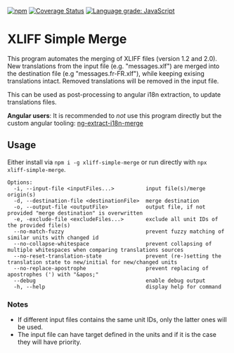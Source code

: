 [![npm](https://img.shields.io/npm/v/xliff-simple-merge)](https://www.npmjs.com/package/xliff-simple-merge)
[![Coverage Status](https://coveralls.io/repos/github/daniel-sc/xliff-simple-merge/badge.svg?branch=main)](https://coveralls.io/github/daniel-sc/xliff-simple-merge?branch=main)
[![Language grade: JavaScript](https://img.shields.io/lgtm/grade/javascript/g/daniel-sc/xliff-simple-merge.svg?logo=lgtm&logoWidth=18)](https://lgtm.com/projects/g/daniel-sc/xliff-simple-merge/context:javascript)

# XLIFF Simple Merge

This program automates the merging of XLIFF files (version 1.2 and 2.0). 
New translations from the input file (e.g. "messages.xlf") are merged into the destination file (e.g "messages.fr-FR.xlf"), while keeping exising translations intact. 
Removed translations will be removed in the input file.

This can be used as post-processing to angular i18n extraction, to update translations files.

**Angular users**: It is recommended to _not_ use this program directly but the custom angular tooling: [ng-extract-i18n-merge](https://github.com/daniel-sc/ng-extract-i18n-merge)

## Usage

Either install via `npm i -g xliff-simple-merge` or run directly with `npx xliff-simple-merge`.

```text
Options:
  -i, --input-file <inputFiles...>          input file(s)/merge origin(s)
  -d, --destination-file <destinationFile>  merge destination
  -o, --output-file <outputFile>            output file, if not provided "merge destination" is overwritten
  -e, -exclude-file <excludeFiles...>       exclude all unit IDs of the provided file(s) 
  --no-match-fuzzy                          prevent fuzzy matching of similar units with changed id
  --no-collapse-whitespace                  prevent collapsing of multiple whitespaces when comparing translations sources
  --no-reset-translation-state              prevent (re-)setting the translation state to new/initial for new/changed units
  --no-replace-apostrophe                   prevent replacing of apostrophes (') with "&apos;"
  --debug                                   enable debug output
  -h, --help                                display help for command
```

### Notes
* If different input files contains the same unit IDs, only the latter ones will be used.
* The input file can have target defined in the units and if it is the case they will have priority.
